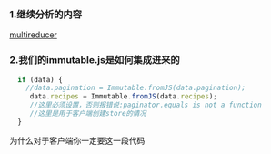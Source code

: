 ### 1.继续分析的内容
[multireducer](https://github.com/erikras/multireducer/blob/master/docs/Usage.md)

### 2.我们的immutable.js是如何集成进来的
```js
  if (data) {
    //data.pagination = Immutable.fromJS(data.pagination);
     data.recipes = Immutable.fromJS(data.recipes);
     //这里必须设置，否则报错说:paginator.equals is not a function
     //这里是用于客户端创建store的情况
  }
```
为什么对于客户端你一定要这一段代码